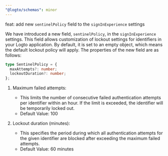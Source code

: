 ```yaml
---
"@logto/schemas": minor
---
```


feat: add new `sentinelPolicy` field to the `signInExperience` settings

We have introduced a new field, `sentinelPolicy`, in the `signInExperience` settings. This field allows customization of lockout settings for identifiers in your Logto application. By default, it is set to an empty object, which means the default lockout policy will apply. The properties of the new field are as follows:

```ts
type SentinelPolicy = {
  maxAttempts?: number;
  lockoutDuration?: number;
};
```

1. Maximum failed attempts:

   - This limits the number of consecutive failed authentication attempts per identifier within an hour. If the limit is exceeded, the identifier will be temporarily locked out.
   - Default Value: 100

2. Lockout duration (minutes):

   - This specifies the period during which all authentication attempts for the given identifier are blocked after exceeding the maximum failed attempts.
   - Default Value: 60 minutes
